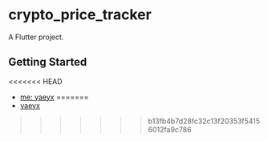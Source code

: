# crypto_price_tracker

A Flutter project.

## Getting Started


<<<<<<< HEAD
- [me: yaeyx](https://yaeyx.com)
=======
- [yaeyx](https://yaeyx.com)
>>>>>>> b13fb4b7d28fc32c13f20353f54156012fa9c786
